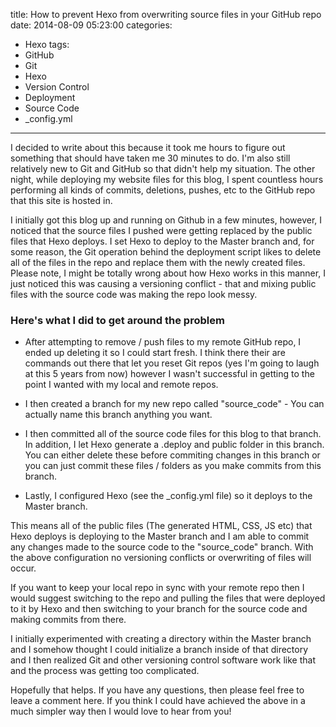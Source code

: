 title: How to prevent Hexo from overwriting source files in your GitHub repo
date: 2014-08-09 05:23:00
categories: 
- Hexo
tags:
- GitHub
- Git
- Hexo
- Version Control 
- Deployment 
- Source Code 
- _config.yml

---

 I decided to write about this because it took me hours to figure out something that should have taken me 30 minutes to do. I'm also still relatively new to Git and GitHub so that didn't help my situation. The other night, while deploying my website files for this blog, I spent countless hours performing all kinds of commits, deletions, pushes, etc to the GitHub repo that this site is hosted in.  <!-- more -->

I initially got this blog up and running on Github in a few minutes, however, I noticed that the source files I pushed were getting replaced by the public files that Hexo deploys. I set Hexo to deploy to the Master branch and, for some reason, the Git operation behind the deployment script likes to delete all of the files in the repo and replace them with the newly created files. Please note, I might be totally wrong about how Hexo works in this manner, I just noticed this was causing a versioning conflict - that and mixing public files with the source code was making the repo look messy. 

### Here's what I did to get around the problem 

- After attempting to remove / push files to my remote GitHub repo, I ended up deleting it so I could start fresh. I think there their are commands out there that let you reset Git repos (yes I'm going to laugh at this 5 years from now) however I wasn't successful in getting to the point I wanted with my local and remote repos. 

- I then created a branch for my new repo called "source_code" - You can actually name this branch anything you want. 

- I then committed all of the source code files for this blog to that branch. In addition, I let Hexo generate a .deploy and public folder in this branch. You can either delete these before commiting changes in this branch or you can just commit these files / folders as you make commits from this branch. 

- Lastly, I configured Hexo (see the _config.yml file) so it deploys to the Master branch. 

This means all of the public files (The generated HTML, CSS, JS etc) that Hexo deploys is deploying to the Master branch and I am able to commit any changes made to the source code to the "source_code" branch. With the above configuration no versioning conflicts or overwriting of files will occur. 

If you want to keep your local repo in sync with your remote repo then I would suggest switching to the repo and pulling the files that were deployed to it by Hexo and then switching to your branch for the source code and making commits from there. 

I initially experimented with creating a directory within the Master branch and I somehow thought I could initialize a branch inside of that directory and I then realized Git and other versioning control software work like that and the process was getting too complicated. 

Hopefully that helps. If you have any questions, then please feel free to leave a comment here. If you think I could have achieved the above in a much simpler way then I would love to hear from you! 
